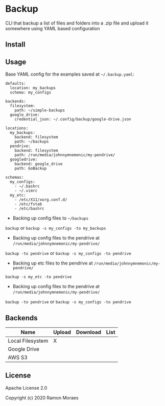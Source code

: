 # Backup

CLI that backup a list of files and folders into a .zip file and upload it
somewhere using YAML based configuration

## Install

## Usage

Base YAML config for the examples saved at `~/.backup.yaml`:

```
defaults:
  location: my_backups
  schema: my_configs

backends:
  filesystem:
    path: ~/simple-backups
  google_drive:
    credential_json: ~/.config/backup/google-drive.json

locations:
  my_backups:
    backend: filesystem
    path: ~/backups
  pendrive:
    backend: filesystem
    path: /run/media/johnnymnemonic/my-pendrive/
  googledrive:
    backend: google_drive
    path: GoBackup

schemas:
  my_configs:
    - ~/.bashrc
    - ~/.vimrc
  my_etc:
    - /etc/X11/xorg.conf.d/
    - /etc/fstab
    - /etc/bashrc
```

- Backing up config files to `~/backups`

`backup` or `backup -s my_configs -to my_backups`

- Backing up config files to the pendrive at `/run/media/johnnymnemonic/my-pendrive/`

`backup -to pendrive` or `backup -s my_configs -to pendrive`

- Backing up etc files to the pendrive at `/run/media/johnnymnemonic/my-pendrive/`

`backup -s my_etc -to pendrive`

- Backing up config files to the pendrive at `/run/media/johnnymnemonic/my-pendrive/`

`backup -to pendrive` or `backup -s my_configs -to pendrive`

## Backends

| Name             | Upload | Download  | List |
|------------------|--------|-----------|------|
| Local Filesystem |    X   |           |      |
| Google Drive     |        |           |      |
| AWS S3           |        |           |      |

## License

Apache License 2.0

Copyright (c) 2020 Ramon Moraes
